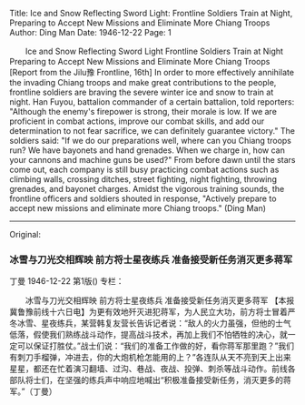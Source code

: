 Title: Ice and Snow Reflecting Sword Light: Frontline Soldiers Train at Night, Preparing to Accept New Missions and Eliminate More Chiang Troops
Author: Ding Man
Date: 1946-12-22
Page: 1

　　Ice and Snow Reflecting Sword Light
    Frontline Soldiers Train at Night
    Preparing to Accept New Missions and Eliminate More Chiang Troops
    [Report from the Jilu豫 Frontline, 16th] In order to more effectively annihilate the invading Chiang troops and make great contributions to the people, frontline soldiers are braving the severe winter ice and snow to train at night. Han Fuyou, battalion commander of a certain battalion, told reporters: "Although the enemy's firepower is strong, their morale is low. If we are proficient in combat actions, improve our combat skills, and add our determination to not fear sacrifice, we can definitely guarantee victory." The soldiers said: "If we do our preparations well, where can you Chiang troops run? We have bayonets and hand grenades. When we charge in, how can your cannons and machine guns be used?" From before dawn until the stars come out, each company is still busy practicing combat actions such as climbing walls, crossing ditches, street fighting, night fighting, throwing grenades, and bayonet charges. Amidst the vigorous training sounds, the frontline officers and soldiers shouted in response, "Actively prepare to accept new missions and eliminate more Chiang troops." (Ding Man)



<hr /> 

Original: 


### 冰雪与刀光交相辉映  前方将士星夜练兵  准备接受新任务消灭更多蒋军
丁曼
1946-12-22
第1版()
专栏：

　　冰雪与刀光交相辉映
    前方将士星夜练兵
    准备接受新任务消灭更多蒋军
    【本报冀鲁豫前线十六日电】为更有效地歼灭进犯蒋军，为人民立大功，前方将士冒着严冬冰雪、星夜练兵，某营韩复友营长告诉记者说：“敌人的火力虽强，但他的士气低落，假使我们熟练战斗动作，提高战斗技术，再加上我们不怕牺牲的决心，就一定可以保证打胜仗。”战士们说：“我们的准备工作做的好，看你蒋军那里跑？”我们有刺刀手榴弹，冲进去，你的大炮机枪怎能用的上？”各连队从天不亮到天上出来星星，都还在忙着演习翻墙、过沟、巷战、夜战、投弹、刺杀等战斗动作。前线各部队将士们，在坚强的练兵声中响应地喊出“积极准备接受新任务，消灭更多的蒋军。”（丁曼）
